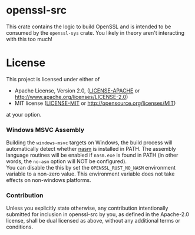 # openssl-src

This crate contains the logic to build OpenSSL and is intended to be consumed by
the `openssl-sys` crate. You likely in theory aren't interacting with this too
much!

# License

This project is licensed under either of

 * Apache License, Version 2.0, ([LICENSE-APACHE](LICENSE-APACHE) or
   http://www.apache.org/licenses/LICENSE-2.0)
 * MIT license ([LICENSE-MIT](LICENSE-MIT) or
   http://opensource.org/licenses/MIT)

at your option.

### Windows MSVC Assembly
Building the `windows-msvc` targets on Windows, the build process will
automatically detect whether [nasm](https://www.nasm.us/) is installed in PATH.
The assembly language routines will be enabled if `nasm.exe` is found in PATH (in
other words, the `no-asm` option will NOT be configured).  
You can disable the this by set the `OPENSSL_RUST_NO_NASM` environment variable to
a non-zero value. This environment variable does not take effects on non-windows
platforms.

### Contribution

Unless you explicitly state otherwise, any contribution intentionally submitted
for inclusion in openssl-src by you, as defined in the Apache-2.0 license, shall be
dual licensed as above, without any additional terms or conditions.
